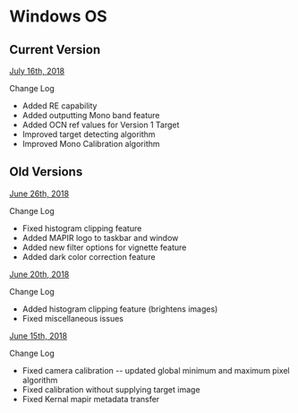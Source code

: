 
# Windows OS

## Current Version

[July 16th, 2018](https://drive.google.com/file/d/1Ym_WLbF-jHtuzf3XjfEBMrLqv5Cfrp0o/view?usp=sharing)

Change Log
* Added RE capability
* Added outputting Mono band feature
* Added OCN ref values for Version 1 Target
* Improved target detecting algorithm
* Improved Mono Calibration algorithm 

## Old Versions

[June 26th, 2018](http://www.docs.peauproductions.com/MCC/MAPIR_Camera_Control_06262018.exe)

Change Log 
* Fixed histogram clipping feature
* Added MAPIR logo to taskbar and window
* Added new filter options for vignette feature
* Added dark color correction feature

[June 20th, 2018](http://www.docs.peauproductions.com/MCC/MAPIR_Camera_Control_06202018.exe) 

Change Log 
* Added histogram clipping feature (brightens images)
* Fixed miscellaneous issues

[June 15th, 2018](http://www.docs.peauproductions.com/MCC/MAPIR_Camera_Control_06152018.exe)

Change Log
* Fixed camera calibration -- updated global minimum and maximum pixel algorithm
* Fixed calibration without supplying target image
* Fixed Kernal mapir metadata transfer

